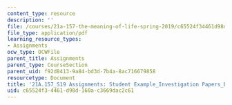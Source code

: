 ```yaml
---
content_type: resource
description: ''
file: /courses/21a-157-the-meaning-of-life-spring-2019/c65524f34461d98d160ac3669dac2c61_MIT21A_157S19_Module5_Opt2.pdf
file_type: application/pdf
learning_resource_types:
- Assignments
ocw_type: OCWFile
parent_title: Assignments
parent_type: CourseSection
parent_uid: f92d8413-9a84-bd3d-7b4a-8ac716679858
resourcetype: Document
title: '21A.157_S19 Assignments: Student Example_Investigation Papers_Belonging_Option2'
uid: c65524f3-4461-d98d-160a-c3669dac2c61
---
```

